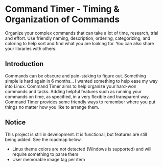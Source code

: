 # Command Timer - Timing & Organization of Commands #

Organize your complex commands that can take a lot of time, research, trial and effort.
Use friendly naming, description, ordering, categorizing, and coloring to help sort and find
what you are looking for. You can also share your libraries with others.

## Introduction ##

Commands can be obscure and pain-staking to figure out. Something simple is hard again in 6 months... I wanted something to help ease my way into Linux.
Command Timer aims to help organize your hard-won commands and tasks. Adding helpful features such as running your commands on time, as specified,
in a very flexible and transparent way. Command Timer provides some friendly ways to remember where you put things no matter how you like to arrange them.

## Notice ##
This project is still in development. It is functional, but features are still being added. See the roadmap below.

- Linux theme colors are not detected (Windows is supported) and will require something to parse them
- User memorable image tag per item